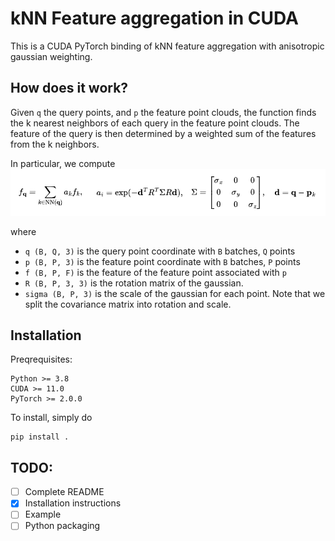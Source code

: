 # kNN Feature aggregation in CUDA

This is a CUDA PyTorch binding of kNN feature aggregation with anisotropic gaussian weighting.

## How does it work?
Given `q` the query points, and `p` the feature point clouds, the function finds the k nearest neighbors of each query in the feature point clouds. The feature of the query is then determined by a weighted sum of the features from the k neighbors.

In particular, we compute
![](example/equation.png)

where
- `q (B, Q, 3)` is the query point coordinate with `B` batches, `Q` points
- `p (B, P, 3)` is the feature point coordinate with `B` batches, `P` points
- `f (B, P, F)` is the feature of the feature point associated with `p`
- `R (B, P, 3, 3)` is the rotation matrix of the gaussian.
- `sigma (B, P, 3)` is the scale of the gaussian for each point.
Note that we split the covariance matrix into rotation and scale.

## Installation
Preqrequisites:
```
Python >= 3.8
CUDA >= 11.0
PyTorch >= 2.0.0
```

To install, simply do
```
pip install .
```

## TODO:
- [ ] Complete README
- [X] Installation instructions
- [ ] Example
- [ ] Python packaging